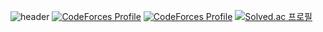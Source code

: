 ![header](https://capsule-render.vercel.app/api?type=shark&color=auto&height=300&section=header&text=hello,%20world&fontSize=90)
[![CodeForces Profile](https://cf.leed.at?id=hoxym01a)](https://codeforces.com/profile/hoxym01a)
[![CodeForces Profile](https://cf.leed.at?id=ho_oxymola)](https://codeforces.com/profile/ho_oxymola)
[![Solved.ac
프로필](http://mazassumnida.wtf/api/generate_badge?boj=hoxymola)](https://solved.ac/hoxymola)
<!--
**HOXYMOLA/HOXYMOLA** is a ✨ _special_ ✨ repository because its `README.md` (this file) appears on your GitHub profile.

Here are some ideas to get you started:

- 🔭 I’m currently working on ...
- 🌱 I’m currently learning ...
- 👯 I’m looking to collaborate on ...
- 🤔 I’m looking for help with ...
- 💬 Ask me about ...
- 📫 How to reach me: ...
- 😄 Pronouns: ...
- ⚡ Fun fact: ...
-->
